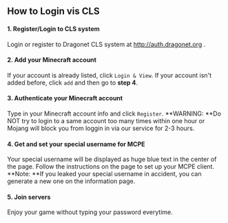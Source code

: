 ## How to Login vis CLS
#### 1. Register/Login to CLS system
Login or register to Dragonet CLS system at http://auth.dragonet.org . 

#### 2. Add your Minecraft account
If your account is already listed, click `Login & View`. 
If your account isn't added before, click `add` and then go to **step 4**. 

#### 3. Authenticate your Minecraft account
Type in your Minecraft account info and click `Register`. 
**WARNING: **Do NOT try to login to a same account too many times within one hour or Mojang will block you from loggin in via our service for 2-3 hours. 

#### 4. Get and set your special username for MCPE 
Your special username will be displayed as huge blue text in the center of the page. 
Follow the instructions on the page to set up your MCPE client. 
**Note: **If you leaked your special username in accident, you can generate a new one on the information page. 

#### 5. Join servers
Enjoy your game without typing your password everytime. 

